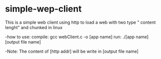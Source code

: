 # simple-wep-client
This is a simple web client using http to load a web with two type " content lenght" and chunked in linux

-how to use:
 compile: gcc webClient.c -o [app name]
 run: ./[app name]  [output file name]
 
 -Note: The content of [http addr] will be write in [output file name]
